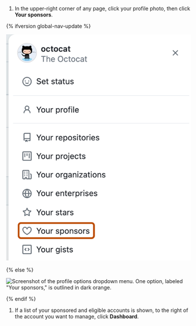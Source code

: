 1. In the upper-right corner of any page, click your profile photo, then click **Your sponsors**.

{% ifversion global-nav-update %}

  ![Screenshot of the profile options dropdown menu. One option, labeled "Your sponsors," is outlined in dark orange.](/assets/images/help/sponsors/access-sponsors-dashboard-global-nav-update.png)

{% else %}

  ![Screenshot of the profile options dropdown menu. One option, labeled "Your sponsors," is outlined in dark orange.](/assets/images/help/sponsors/access-github-sponsors-dashboard.png)

{% endif %}
1. If a list of your sponsored and eligible accounts is shown, to the right of the account you want to manage, click **Dashboard**.
